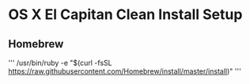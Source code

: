 # OS X El Capitan Clean Install Setup

## Homebrew
'''
/usr/bin/ruby -e "$(curl -fsSL https://raw.githubusercontent.com/Homebrew/install/master/install)"
'''

